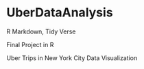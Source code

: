 # UberDataAnalysis
R Markdown, Tidy Verse

Final Project in R 

Uber Trips in New York City Data Visualization
